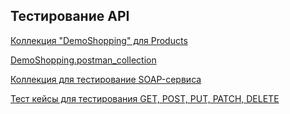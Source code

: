 ## Тестирование API  
[Коллекция "DemoShopping" для Products](https://www.postman.com/supply-specialist-92891831/workspace/my-workspace/folder/35173000-7fc05f60-1a77-4365-bd87-41126e91c89d)

[DemoShopping.postman_collection](https://github.com/Ilgamova/api/files/15500766/DemoShopping.postman_collection_Liia.Ilgamova.json)

[Коллекция для тестирование SOAP-сервиса](https://www.postman.com/supply-specialist-92891831/workspace/my-workspace/collection/35173000-86dcc530-1a09-4c1d-9ea8-2aa3325e2dbd)

[Тест кейсы для тестирования GET, POST, PUT, PATCH, DELETE](https://github.com/user-attachments/files/15517128/G7-2024-05-31.pdf)
